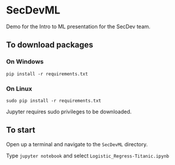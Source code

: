 # SecDevML

Demo for the Intro to ML presentation for the SecDev team.

## To download packages

### On Windows

`pip install -r requirements.txt`

### On Linux

`sudo pip install -r requirements.txt`

Jupyter requires sudo privileges to be downloaded.

## To start

Open up a terminal and navigate to the `SecDevML` directory.

Type `jupyter notebook` and select `Logistic_Regress-Titanic.ipynb`
